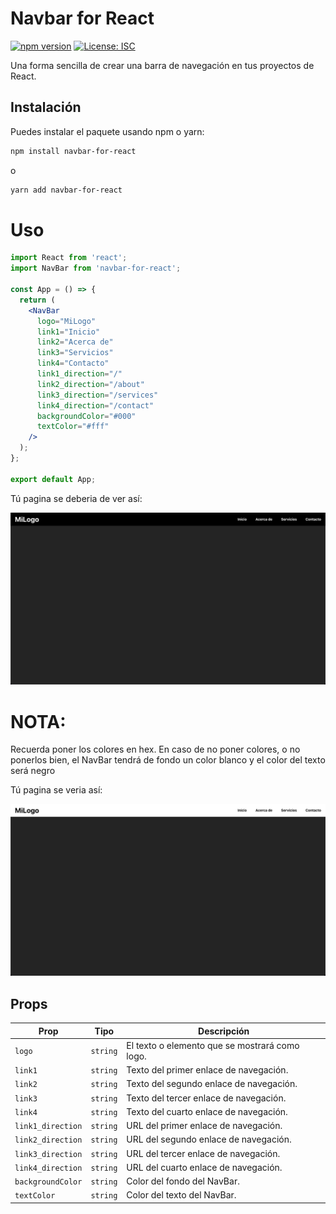 # Navbar for React

[![npm version](https://badge.fury.io/js/navbar-for-react.svg)](https://badge.fury.io/js/navbar-for-react)
[![License: ISC](https://img.shields.io/badge/License-ISC-blue.svg)](https://opensource.org/licenses/ISC)

Una forma sencilla de crear una barra de navegación en tus proyectos de React.

## Instalación

Puedes instalar el paquete usando npm o yarn:

```bash
npm install navbar-for-react
```
o
```bash
yarn add navbar-for-react
```

# Uso

```jsx
import React from 'react';
import NavBar from 'navbar-for-react';

const App = () => {
  return (
    <NavBar 
      logo="MiLogo"
      link1="Inicio"
      link2="Acerca de"
      link3="Servicios"
      link4="Contacto"
      link1_direction="/"
      link2_direction="/about"
      link3_direction="/services"
      link4_direction="/contact"
      backgroundColor="#000"
      textColor="#fff"
    />
  );
};

export default App;
```

Tú pagina se deberia de ver así:

![Imagen de la pagina](./img.png)

# NOTA:

Recuerda poner los colores en hex. En caso de no poner colores, o no ponerlos bien, el NavBar tendrá de fondo un color blanco y el color del texto será negro

Tú pagina se veria así:

![Imagen de la pagina 2](./img2.png)

## Props

| Prop               | Tipo     | Descripción                                         |
|--------------------|----------|-----------------------------------------------------|
| `logo`             | `string` | El texto o elemento que se mostrará como logo.      |
| `link1`            | `string` | Texto del primer enlace de navegación.              |
| `link2`            | `string` | Texto del segundo enlace de navegación.             |
| `link3`            | `string` | Texto del tercer enlace de navegación.              |
| `link4`            | `string` | Texto del cuarto enlace de navegación.              |
| `link1_direction`  | `string` | URL del primer enlace de navegación.                |
| `link2_direction`  | `string` | URL del segundo enlace de navegación.               |
| `link3_direction`  | `string` | URL del tercer enlace de navegación.                |
| `link4_direction`  | `string` | URL del cuarto enlace de navegación.                |
| `backgroundColor`  | `string` | Color del fondo del NavBar.                         |
| `textColor`        | `string` | Color del texto del NavBar.                         |
